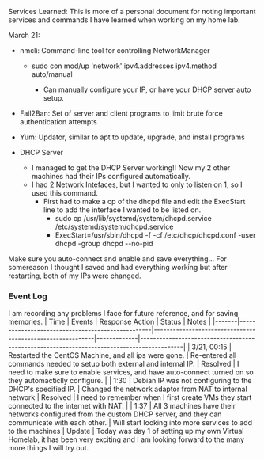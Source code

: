 Services Learned:
  This is more of a personal document for noting important services and commands I have learned when working on my home lab.

March 21: 

- nmcli: Command-line tool for controlling NetworkManager
  - sudo con mod/up 'network' ipv4.addresses <IP> ipv4.method auto/manual 
    - Can manually configure your IP, or have your DHCP server auto setup. 

- Fail2Ban: Set of server and client programs to limit brute force authentication attempts

- Yum: Updator, similar to apt to update, upgrade, and install programs

- DHCP Server
  - I managed to get the DHCP Server working!! Now my 2 other machines had their IPs configured automatically.
  - I had 2 Network Intefaces, but I wanted to only to listen on 1, so I used this command.
    - First had to make a cp of the dhcpd file and edit the ExecStart line to add the interface I wanted to be listed on. 
      - sudo cp /usr/lib/systemd/system/dhcpd.service /etc/systemd/system/dhcpd.service
      - ExecStart=/usr/sbin/dhcpd -f -cf /etc/dhcp/dhcpd.conf -user dhcpd -group dhcpd --no-pid <Interface>

Make sure you auto-connect and enable and save everything... For somereason I thought I saved and had everything working but after restarting, both of my IPs were changed. 

### Event Log
I am recording any problems I face for future reference, and for saving memories.
| Time  | Events                                         | Response Action                                           | Status      | Notes                                                                                     |
|-------|--------------------------------------------------|-----------------------------------------------------------|-------------|-------------------------------------------------------------------------------------------| 
| 3/21, 00:15 | Restarted the CentOS Machine, and all ips were gone. | Re-entered all commands needed to setup both external and internal IP.  | Resolved | I need to make sure to enable services, and have auto-connect turned on so they automacticlly configure.  |
| 1:30  | Debian IP was not configuring to the DHCP's specified IP. | Changed the network adaptor from NAT to internal network | Resolved | I need to remember when I first create VMs they start connected to the internet with NAT. |
| 1:37  | All 3 machines have their networks configured from the custom DHCP server, and they can communicate with each other. | Will start looking into more services to add to the machines | Update | Today was day 1 of setting up my own Virtual Homelab, it has been very exciting and I am looking forward to the many more things I will try out.
